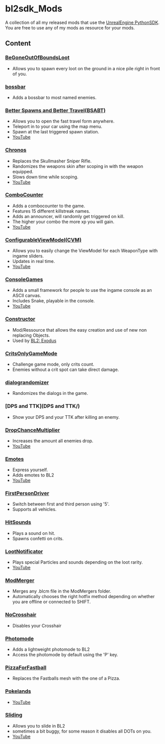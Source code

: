 # bl2sdk_Mods
A collection of all my released mods that use the [UnrealEngine PythonSDK](https://github.com/bl-sdk/PythonSDK).  
You are free to use any of my mods as resource for your mods.  


## Content

### [BeGoneOutOfBoundsLoot](BeGoneOutOfBoundsLoot/)  
- Allows you to spawn every loot on the ground in a nice pile right in front of you.

### [bossbar](bossbar/)  
- Adds a bossbar to most named enemies.

### [Better Spawns and Better Travel(BSABT)](BSABT/)
- Allows you to open the fast travel form anywhere.
- Teleport in to your car using the map menu.
- Spawn at the last triggered spawn station.
- [YouTube](https://www.youtube.com/watch?v=pY17YkKkTqg)

### [Chronos](Chronos/)
- Replaces the Skullmasher Sniper Rifle.
- Randomizes the weapons skin after scoping in with the weapon equipped.
- Slows down time while scoping.
- [YouTube](https://www.youtube.com/watch?v=lS_Dl43om0s)

### [ComboCounter](ComboCounter/)
- Adds a combocounter to the game.
- Features 15 different killstreak names.
- Adds an announcer, will randomly get triggered on kill.
- The higher your combo the more xp you will gain.
- [YouTube](https://www.youtube.com/watch?v=l_nP-QVjaJA)

### [ConfigurableViewModel(CVM)](ConfigurableViewModel/) 
- Allows you to easily change the ViewModel for each WeaponType with ingame sliders.
- Updates in real time.
- [YouTube](https://www.youtube.com/watch?v=nABmVIYpuXg)

### [ConsoleGames](ConsoleGames/)
- Adds a small framework for people to use the ingame console as an ASCII canvas.
- Includes Snake, playable in the console.
- [YouTube](https://www.youtube.com/watch?v=4prs9ELj0z8)

### [Constructor](Constructor/)
- Mod/Ressource that allows the easy creation and use of new non replacing Objects.
- Used by [BL2: Exodus](https://www.nexusmods.com/borderlands2/mods/257)

### [CritsOnlyGameMode](CritsOnlyGameMode/)
- Challenge game mode, only crits count.
- Enemies without a crit spot can take direct damage.

### [dialograndomizer](dialograndomizer/)
- Randomizes the dialogs in the game.

### [DPS and TTK](DPS and TTK/)
- Show your DPS and your TTK after killing an enemy.

### [DropChanceMultiplier](DropChanceMultiplier/)
- Increases the amount all enemies drop.
- [YouTube](https://www.youtube.com/watch?v=i2FpWyEcRrM)

### [Emotes](Emotes/)
- Express yourself.
- Adds emotes to BL2
- [YouTube](https://www.youtube.com/watch?v=NFrye102ENY)

### [FirstPersonDriver](FirstPersonDriver/)
- Switch between first and third person using '5'.
- Supports all vehicles.

### [HitSounds](HitSounds/)
- Plays a sound on hit.
- Spawns confetti on crits.

### [LootNotificator](LootNotificator/)
- Plays special Particles and sounds depending on the loot rarity.
- [YouTube](https://www.youtube.com/watch?v=lUML6lXfW14)

### [ModMerger](ModMerger/)
- Merges any .blcm file in the ModMergers folder.
- Automatically chooses the right hotfix method depending on whether you are offline or connected to SHIFT.

### [NoCrosshair](NoCrosshair/)
- Disables your Crosshair

### [Photomode](Photomode/)
- Adds a lightweight photomode to BL2
- Access the photomode by default using the 'P' key.

### [PizzaForFastball](PizzaForFastball/)
- Replaces the Fastballs mesh with the one of a Pizza.

### [Pokelands](Pokelands/)
- [YouTube](https://www.youtube.com/watch?v=r1H_Z9LRDUU&t)

### [Sliding](Sliding/)
- Allows you to slide in BL2
- sometimes a bit buggy, for some reason it disables all DOTs on you.
- [YouTube](https://www.youtube.com/watch?v=u0Ao8SGIbVU&t)

